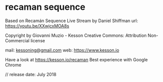 # recaman sequence

Based on Recamán Sequence Live Stream by Daniel Shiffman
url: https://youtu.be/XXwjcxMOA8s

Copyright by Giovanni Muzio - Kesson
Creative Commons: Attribution Non-Commercial license

mail: kessoning@gmail.com
web: https://www.kesson.io

Have a look at https://kesson.io/recaman
Best experience with Google Chrome

// release date: July 2018
